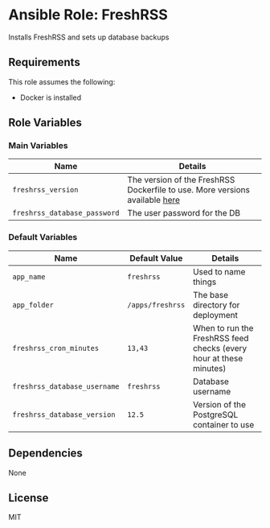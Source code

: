 # Ansible Role: FreshRSS

Installs FreshRSS and sets up database backups

## Requirements

This role assumes the following:

* Docker is installed

## Role Variables

### Main Variables

| Name | Details |
| --- | --- |
| `freshrss_version` | The version of the FreshRSS Dockerfile to use. More versions available [here]() |
| `freshrss_database_password` | The user password for the DB |

### Default Variables

| Name | Default Value | Details |
| --- | --- | --- |
| `app_name` | `freshrss` | Used to name things |
| `app_folder` | `/apps/freshrss` | The base directory for deployment |
| `freshrss_cron_minutes` | `13,43` | When to run the FreshRSS feed checks (every hour at these minutes) |
| `freshrss_database_username` | `freshrss` | Database username |
| `freshrss_database_version` | `12.5` | Version of the PostgreSQL container to use |

## Dependencies

None

## License

MIT
